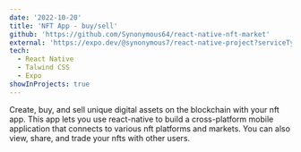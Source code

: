 ```yaml
---
date: '2022-10-20'
title: 'NFT App - buy/sell'
github: 'https://github.com/Synonymous64/react-native-nft-market'
external: 'https://expo.dev/@synonymous7/react-native-project?serviceType=classic&distribution=expo-go'
tech:
  - React Native
  - Talwind CSS
  - Expo
showInProjects: true
---
```


Create, buy, and sell unique digital assets on the blockchain with your nft app. This app lets you use react-native to build a cross-platform mobile application that connects to various nft platforms and markets. You can also view, share, and trade your nfts with other users.